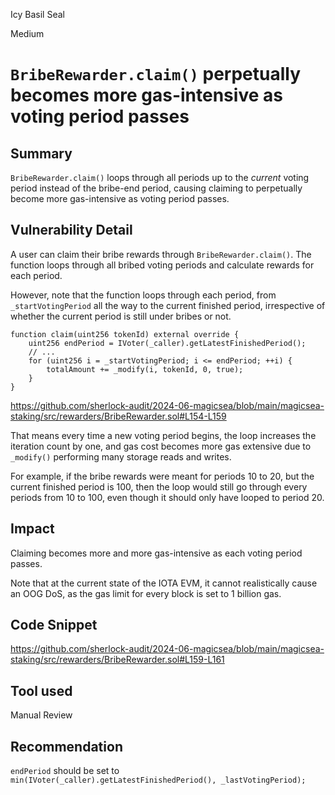 Icy Basil Seal

Medium

# `BribeRewarder.claim()` perpetually becomes more gas-intensive as voting period passes

## Summary

`BribeRewarder.claim()` loops through all periods up to the *current* voting period instead of the bribe-end period, causing claiming to perpetually become more gas-intensive as voting period passes.

## Vulnerability Detail

A user can claim their bribe rewards through `BribeRewarder.claim()`. The function loops through all bribed voting periods and calculate rewards for each period.

However, note that the function loops through each period, from `_startVotingPeriod` all the way to the current finished period, irrespective of whether the current period is still under bribes or not.

```solidity
function claim(uint256 tokenId) external override {
    uint256 endPeriod = IVoter(_caller).getLatestFinishedPeriod();
    // ...
    for (uint256 i = _startVotingPeriod; i <= endPeriod; ++i) { 
        totalAmount += _modify(i, tokenId, 0, true);
    }
}
```

https://github.com/sherlock-audit/2024-06-magicsea/blob/main/magicsea-staking/src/rewarders/BribeRewarder.sol#L154-L159

That means every time a new voting period begins, the loop increases the iteration count by one, and gas cost becomes more gas extensive due to `_modify()` performing many storage reads and writes.

For example, if the bribe rewards were meant for periods 10 to 20, but the current finished period is 100, then the loop would still go through every periods from 10 to 100, even though it should only have looped to period 20. 

## Impact

Claiming becomes more and more gas-intensive as each voting period passes.

Note that at the current state of the IOTA EVM, it cannot realistically cause an OOG DoS, as the gas limit for every block is set to 1 billion gas.

## Code Snippet

https://github.com/sherlock-audit/2024-06-magicsea/blob/main/magicsea-staking/src/rewarders/BribeRewarder.sol#L159-L161

## Tool used

Manual Review

## Recommendation

`endPeriod` should be set to `min(IVoter(_caller).getLatestFinishedPeriod(), _lastVotingPeriod);`
